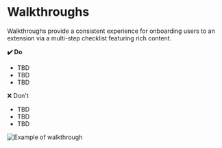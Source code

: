 # Walkthroughs

Walkthroughs provide a consistent experience for onboarding users to an extension via a multi-step checklist featuring rich content.

**✔️ Do**

- TBD
- TBD
- TBD

❌ Don't

- TBD
- TBD
- TBD

![Example of walkthrough](images/examples/walkthrough.png)